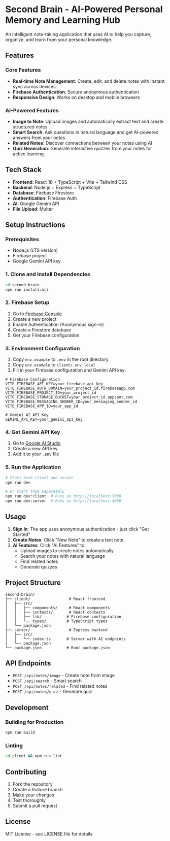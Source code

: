 # Second Brain - AI-Powered Personal Memory and Learning Hub

An intelligent note-taking application that uses AI to help you capture, organize, and learn from your personal knowledge.

## Features

### Core Features
- **Real-time Note Management**: Create, edit, and delete notes with instant sync across devices
- **Firebase Authentication**: Secure anonymous authentication
- **Responsive Design**: Works on desktop and mobile browsers

### AI-Powered Features
- **Image to Note**: Upload images and automatically extract text and create structured notes
- **Smart Search**: Ask questions in natural language and get AI-powered answers from your notes
- **Related Notes**: Discover connections between your notes using AI
- **Quiz Generation**: Generate interactive quizzes from your notes for active learning

## Tech Stack

- **Frontend**: React 18 + TypeScript + Vite + Tailwind CSS
- **Backend**: Node.js + Express + TypeScript
- **Database**: Firebase Firestore
- **Authentication**: Firebase Auth
- **AI**: Google Gemini API
- **File Upload**: Multer

## Setup Instructions

### Prerequisites
- Node.js (LTS version)
- Firebase project
- Google Gemini API key

### 1. Clone and Install Dependencies

```bash
cd second-brain
npm run install:all
```

### 2. Firebase Setup

1. Go to [Firebase Console](https://console.firebase.google.com/)
2. Create a new project
3. Enable Authentication (Anonymous sign-in)
4. Create a Firestore database
5. Get your Firebase configuration

### 3. Environment Configuration

1. Copy `env.example` to `.env` in the root directory
2. Copy `env.example` to `client/.env.local`
3. Fill in your Firebase configuration and Gemini API key:

```env
# Firebase Configuration
VITE_FIREBASE_API_KEY=your_firebase_api_key
VITE_FIREBASE_AUTH_DOMAIN=your_project_id.firebaseapp.com
VITE_FIREBASE_PROJECT_ID=your_project_id
VITE_FIREBASE_STORAGE_BUCKET=your_project_id.appspot.com
VITE_FIREBASE_MESSAGING_SENDER_ID=your_messaging_sender_id
VITE_FIREBASE_APP_ID=your_app_id

# Gemini AI API Key
GEMINI_API_KEY=your_gemini_api_key
```

### 4. Get Gemini API Key

1. Go to [Google AI Studio](https://makersuite.google.com/app/apikey)
2. Create a new API key
3. Add it to your `.env` file

### 5. Run the Application

```bash
# Start both client and server
npm run dev

# Or start them separately
npm run dev:client  # Runs on http://localhost:3000
npm run dev:server  # Runs on http://localhost:4000
```

## Usage

1. **Sign In**: The app uses anonymous authentication - just click "Get Started"
2. **Create Notes**: Click "New Note" to create a text note
3. **AI Features**: Click "AI Features" to:
   - Upload images to create notes automatically
   - Search your notes with natural language
   - Find related notes
   - Generate quizzes

## Project Structure

```
second-brain/
├── client/                 # React frontend
│   ├── src/
│   │   ├── components/     # React components
│   │   ├── contexts/       # React contexts
│   │   ├── lib/           # Firebase configuration
│   │   └── types/         # TypeScript types
│   └── package.json
├── server/                 # Express backend
│   ├── src/
│   │   └── index.ts       # Server with AI endpoints
│   └── package.json
└── package.json           # Root package.json
```

## API Endpoints

- `POST /api/notes/image` - Create note from image
- `POST /api/search` - Smart search
- `POST /api/notes/related` - Find related notes
- `POST /api/notes/quiz` - Generate quiz

## Development

### Building for Production

```bash
npm run build
```

### Linting

```bash
cd client && npm run lint
```

## Contributing

1. Fork the repository
2. Create a feature branch
3. Make your changes
4. Test thoroughly
5. Submit a pull request

## License

MIT License - see LICENSE file for details
